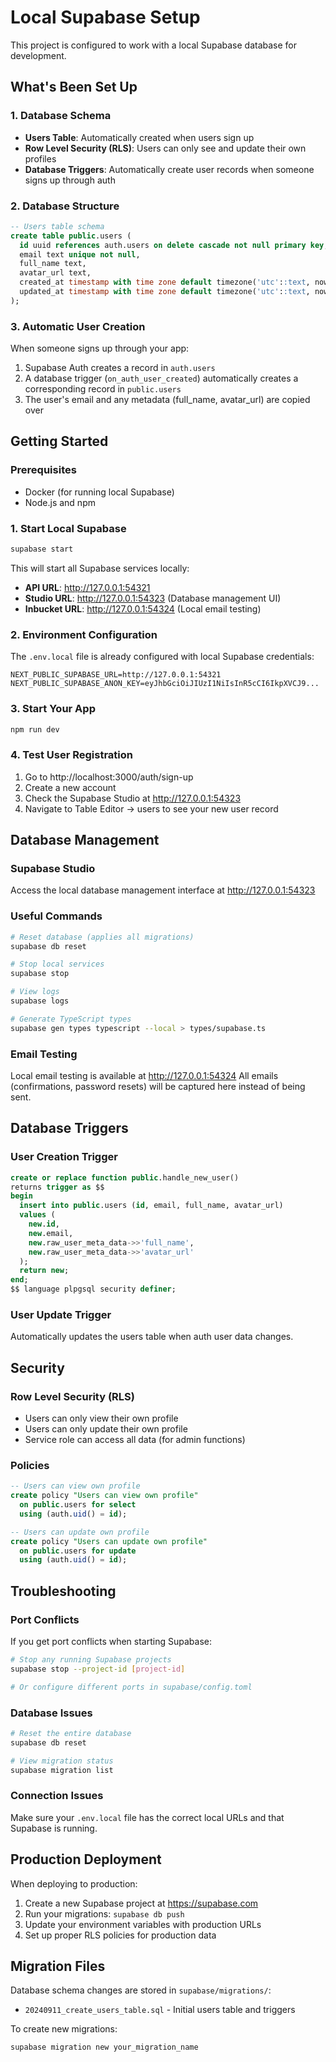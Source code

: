 # Local Supabase Setup

This project is configured to work with a local Supabase database for development.

## What's Been Set Up

### 1. Database Schema
- **Users Table**: Automatically created when users sign up
- **Row Level Security (RLS)**: Users can only see and update their own profiles
- **Database Triggers**: Automatically create user records when someone signs up through auth

### 2. Database Structure

```sql
-- Users table schema
create table public.users (
  id uuid references auth.users on delete cascade not null primary key,
  email text unique not null,
  full_name text,
  avatar_url text,
  created_at timestamp with time zone default timezone('utc'::text, now()) not null,
  updated_at timestamp with time zone default timezone('utc'::text, now()) not null
);
```

### 3. Automatic User Creation
When someone signs up through your app:
1. Supabase Auth creates a record in `auth.users`
2. A database trigger (`on_auth_user_created`) automatically creates a corresponding record in `public.users`
3. The user's email and any metadata (full_name, avatar_url) are copied over

## Getting Started

### Prerequisites
- Docker (for running local Supabase)
- Node.js and npm

### 1. Start Local Supabase
```bash
supabase start
```

This will start all Supabase services locally:
- **API URL**: http://127.0.0.1:54321
- **Studio URL**: http://127.0.0.1:54323 (Database management UI)
- **Inbucket URL**: http://127.0.0.1:54324 (Local email testing)

### 2. Environment Configuration
The `.env.local` file is already configured with local Supabase credentials:
```
NEXT_PUBLIC_SUPABASE_URL=http://127.0.0.1:54321
NEXT_PUBLIC_SUPABASE_ANON_KEY=eyJhbGciOiJIUzI1NiIsInR5cCI6IkpXVCJ9...
```

### 3. Start Your App
```bash
npm run dev
```

### 4. Test User Registration
1. Go to http://localhost:3000/auth/sign-up
2. Create a new account
3. Check the Supabase Studio at http://127.0.0.1:54323
4. Navigate to Table Editor → users to see your new user record

## Database Management

### Supabase Studio
Access the local database management interface at http://127.0.0.1:54323

### Useful Commands
```bash
# Reset database (applies all migrations)
supabase db reset

# Stop local services
supabase stop

# View logs
supabase logs

# Generate TypeScript types
supabase gen types typescript --local > types/supabase.ts
```

### Email Testing
Local email testing is available at http://127.0.0.1:54324
All emails (confirmations, password resets) will be captured here instead of being sent.

## Database Triggers

### User Creation Trigger
```sql
create or replace function public.handle_new_user() 
returns trigger as $$
begin
  insert into public.users (id, email, full_name, avatar_url)
  values (
    new.id,
    new.email,
    new.raw_user_meta_data->>'full_name',
    new.raw_user_meta_data->>'avatar_url'
  );
  return new;
end;
$$ language plpgsql security definer;
```

### User Update Trigger
Automatically updates the users table when auth user data changes.

## Security

### Row Level Security (RLS)
- Users can only view their own profile
- Users can only update their own profile
- Service role can access all data (for admin functions)

### Policies
```sql
-- Users can view own profile
create policy "Users can view own profile" 
  on public.users for select 
  using (auth.uid() = id);

-- Users can update own profile
create policy "Users can update own profile" 
  on public.users for update 
  using (auth.uid() = id);
```

## Troubleshooting

### Port Conflicts
If you get port conflicts when starting Supabase:
```bash
# Stop any running Supabase projects
supabase stop --project-id [project-id]

# Or configure different ports in supabase/config.toml
```

### Database Issues
```bash
# Reset the entire database
supabase db reset

# View migration status
supabase migration list
```

### Connection Issues
Make sure your `.env.local` file has the correct local URLs and that Supabase is running.

## Production Deployment

When deploying to production:
1. Create a new Supabase project at https://supabase.com
2. Run your migrations: `supabase db push`
3. Update your environment variables with production URLs
4. Set up proper RLS policies for production data

## Migration Files

Database schema changes are stored in `supabase/migrations/`:
- `20240911_create_users_table.sql` - Initial users table and triggers

To create new migrations:
```bash
supabase migration new your_migration_name
```
